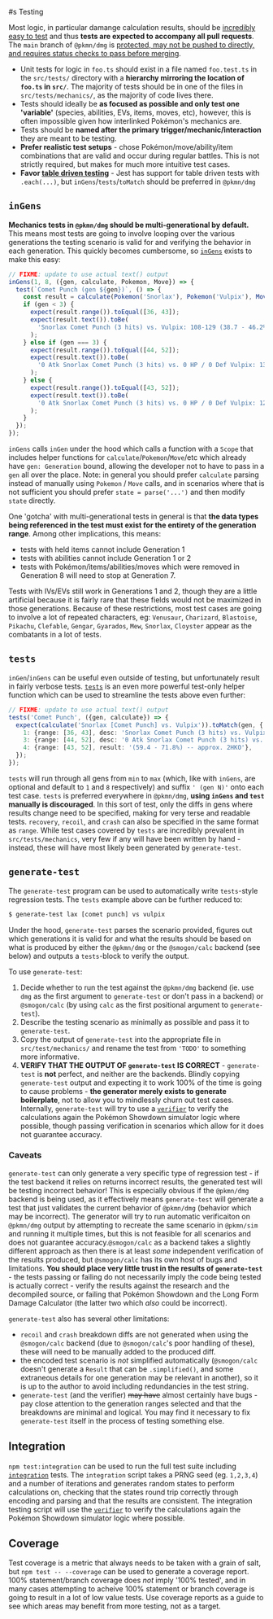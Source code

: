 #s Testing

Most logic, in particular damange calculation results, should be [incredibly easy to
test](#generate-test) and thus **tests are expected to accompany all pull requests**. The `main`
branch of `@pkmn/dmg` is [protected, may not be pushed to directly, and requires status checks to
pass before merging](https://github.blog/2015-09-03-protected-branches-and-required-status-checks/).

- Unit tests for logic in `foo.ts` should exist in a file  named `foo.test.ts` in the `src/tests/`
  directory with a **hierarchy mirroring the location of `foo.ts` in `src/`**. The majority of tests
  should be in one of the files in `src/tests/mechanics/`, as the majority of code lives there.
- Tests should ideally be **as focused as possible and only test one 'variable'** (species,
  abilities, EVs, items, moves, etc), however, this is often impossible given how interlinked
  Pokémon's mechanics are.
- Tests should be **named after the primary trigger/mechanic/interaction** they are meant to be
  testing.
- **Prefer realistic test setups** - chose Pokémon/move/ability/item combinations that are valid and
  occur during regular battles. This is not strictly required, but makes for much more intuitive
  test cases.
- **Favor [table driven testing](https://github.com/golang/go/wiki/TableDrivenTests)** - Jest has
  support for table driven tests with `.each(...)`, but `inGens`/`tests`/`toMatch` should be
  preferred in `@pkmn/dmg`

## `inGens`

**Mechanics tests in `@pkmn/dmg` should be multi-generational by default.** This means most tests
are going to involve looping over the various generations the testing scenario is valid for and
verifying the behavior in each generation. This quickly becomes cumbersome, so
[`inGens`](src/gens.ts) exists to make this easy:

```ts
// FIXME: update to use actual text() output
inGens(1, 8, ({gen, calculate, Pokemon, Move}) => {
  test(`Comet Punch (gen ${gen})`, () => {
    const result = calculate(Pokemon('Snorlax'), Pokemon('Vulpix'), Move('Comet Punch'));
    if (gen < 3) {
      expect(result.range()).toEqual([36, 43]);
      expect(result.text()).toBe(
        'Snorlax Comet Punch (3 hits) vs. Vulpix: 108-129 (38.7 - 46.2%) -- approx. 3HKO'
      );
    } else if (gen === 3) {
      expect(result.range()).toEqual([44, 52]);
      expect(result.text()).toBe(
        '0 Atk Snorlax Comet Punch (3 hits) vs. 0 HP / 0 Def Vulpix: 132-156 (60.8 - 71.8%) -- approx. 2HKO'
      );
    } else {
      expect(result.range()).toEqual([43, 52]);
      expect(result.text()).toBe(
        '0 Atk Snorlax Comet Punch (3 hits) vs. 0 HP / 0 Def Vulpix: 129-156 (59.4 - 71.8%) -- approx. 2HKO'
      );
    }
  });
});
```

`inGens` calls `inGen` under the hood which calls a function with a `Scope` that includes helper
functions for `calculate`/`Pokemon`/`Move`/etc which already have `gen: Generation` bound, allowing
the developer not to have to pass in a `gen` all over the place. Note: in general you should prefer
`calculate` parsing instead of manually using `Pokemon` / `Move` calls, and in scenarios where that
is not sufficient you should prefer `state = parse('...')` and then modify `state` directly.

One 'gotcha' with multi-generational tests in general is that **the data types being referenced in
the test must exist for the entirety of the generation range**. Among other implications, this
means:

- tests with held items cannot include Generation 1
- tests with abilities cannot include Generation 1 or 2
- tests with Pokémon/items/abilities/moves which were removed in Generation 8 will need to stop at
  Generation 7.

Tests with IVs/EVs still work in Generations 1 and 2, though they are a little artificial because it
is fairly rare that these fields would not be maximized in those generations. Because of these
restrictions, most test cases are going to involve a lot of repeated characters, eg:
`Venusaur`, `Charizard`, `Blastoise`, `Pikachu`, `Clefable`, `Gengar`, `Gyarados`, `Mew`, `Snorlax`,
`Cloyster` appear as the combatants in a lot of tests.

## `tests`

`inGen`/`inGens` can be useful even outside of testing, but unfortunately result in fairly verbose
tests. [`tests`](src/tests/helper.ts) is an even more powerful test-only helper function which can
be used to streamline the tests above even further:

```ts
// FIXME: update to use actual text() output
tests('Comet Punch', ({gen, calculate}) => {
  expect(calculate('Snorlax [Comet Punch] vs. Vulpix')).toMatch(gen, {
    1: {range: [36, 43], desc: 'Snorlax Comet Punch (3 hits) vs. Vulpix', result: '(38.7 - 46.2%) -- approx. 3HKO'},
    3: {range: [44, 52], desc: '0 Atk Snorlax Comet Punch (3 hits) vs. 0 HP / 0 Def Vulpix', result: '(60.8 - 71.8%) -- approx. 2HKO'},
    4: {range: [43, 52], result: '(59.4 - 71.8%) -- approx. 2HKO'},
  });
});
```

`tests` will run through all gens from `min` to `max` (which, like with `inGens`, are optional and
default to `1` and `8` respectively) and suffix `' (gen N)'` onto each test case. `tests` is
preferred everywhere in `@pkmn/dmg`, **using `inGens` and `test` manually is discouraged**. In this
sort of test, only the diffs in gens where results change need to be specified, making for very
terse and readable tests. `recovery`, `recoil`, and `crash` can also be specified in the same format
as `range`. While test cases covered by `tests` are incredibly prevalent in `src/tests/mechanics`,
very few if any will have been written by hand - instead, these will have most likely been generated
by `generate-test`.

## `generate-test`

The `generate-test` program can be used to automatically write `tests`-style regression tests. The
`tests` example above can be further reduced to:

```sh
$ generate-test lax [comet punch] vs vulpix
```

Under the hood, `generate-test` parses the scenario provided, figures out which generations it is
valid for and what the results should be based on what is produced by either the `@pkmn/dmg` or the
`@smogon/calc` backend (see below) and outputs a `tests`-block to verify the output.

To use `generate-test`:

1. Decide whether to run the test against the `@pkmn/dmg` backend (ie. use `dmg` as the first
   argument to `generate-test` or don't pass in a backend) or `@smogon/calc` (by using `calc` as
   the first positional argument to `generate-test`).
2. Describe the testing scenario as minimally as possible and pass it to `generate-test`.
3. Copy the output of `generate-test` into the appropriate file in `src/test/mechanics/` and rename
   the test from `'TODO'` to something more informative.
4. **VERIFY THAT THE OUTPUT OF `generate-test` IS CORRECT** - `generate-test` is **not** perfect,
   and neither are the backends. Blindly copying `generate-test` output and expecting it to work
   100% of the time is going to cause problems - **the generator merely exists to generate
   boilerplate**, not to allow you to mindlessly churn out test cases. Internally, `generate-test`
   will try to use a [`verifier`](./src/test/helpers/verifier.ts) to verify the calculations again
   the Pokémon Showdown simulator logic where possible, though passing verification in scenarios
   which allow for it does not guarantee accuracy.

### Caveats

`generate-test` can only generate a very specific type of regression test - if the test backend it
relies on returns incorrect results, the generated test will be testing incorrect behavior! This is
especially obvious if the `@pkmn/dmg` backend is being used, as it effectively means `generate-test`
will generate a test that just validates the current behavior of `@pkmn/dmg` (behavior which may be
incorrect). The generator will try to run automatic verificaiton on `@pkmn/dmg` output by attempting
to recreate the same scenario in `@pkmn/sim` and running it multiple times, but this is not feasible
for all scenarios and does not guarantee accuracy.`@smogon/calc` as a backend takes a slightly
different approach as then there is at least *some* independent verification of the results
produced, but `@smogon/calc` has its own host of bugs and limitations. **You should place very
little trust in the results of `generate-test`** - the tests passing or failing do not necessarily
imply the code being tested is actually correct - verify the results against the research and the
decompiled source, or failing that Pokémon Showdown and the Long Form Damage Calculator (the latter
two which *also* could be incorrect).

`generate-test` also has several other limitations:

- `recoil` and `crash` breakdown diffs are not generated when using the `@smogon/calc` backend (due
  to `@smogon/calc`'s poor handling of these), these will need to be manually added to the produced
  diff.
- the encoded test scenario is *not* simplified automatically (`@smogon/calc` doesn't generate a
  `Result` that can be `.simplified()`, and some extraneous details for one generation may be
  relevant in another), so it is up to the author to avoid including redundancies in the test
  string.
- `generate-test` (and the verifier) <s>may have</s> almost certainly have bugs - pay close
  attention to the generation ranges selected and that the breakdowns are minimal and logical. You
  may find it necessary to fix `generate-test` itself in the process of testing something else.

## Integration

`npm test:integration` can be used to run the full test suite including
[`integration`](integration) tests. The `integration` script takes a PRNG seed (eg. `1,2,3,4`) and
a number of iterations and generates random states to perform calculations on, checking that the
states round trip correctly through encoding and parsing and that the results are consistent. The
integration testing script will use the [`verifier`](./src/test/helpers/verifier.ts) to verify the
calculations again the Pokémon Showdown simulator logic where possible.

## Coverage

Test coverage is a metric that always needs to be taken with a grain of salt, but `npm test --
--coverage` can be used to generate a coverage report. 100% statement/branch coverage does *not*
imply '100% tested', and in many cases attempting to acheive 100% statement or branch coverage is
going to result in a lot of low value tests. Use coverage reports as a guide to see which areas may
benefit from more testing, not as a target.
